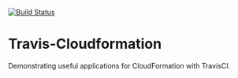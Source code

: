 [![Build Status](https://travis-ci.org/dliggat/travis-cloudformation.svg?branch=master)](https://travis-ci.org/dliggat/travis-cloudformation)

# Travis-Cloudformation

Demonstrating useful applications for CloudFormation with TravisCI.
